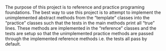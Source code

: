 

The purpose of this project is to reference and practice programing foundations. 
The best way to use this project is to attempt to implement the unimplemented abstract methods from the “template” classes into the “practice” classes such that the tests in the main methods print all “true” lines. These methods are implemented in the “reference” classes and the tests are setup so that the unimplemented practice methods are passed through the implemented reference methods i.e. the tests all pass by default.
